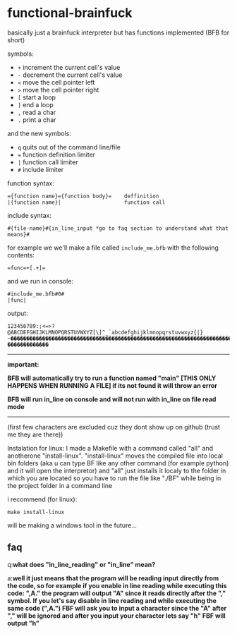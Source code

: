 # functional-brainfuck

basically just a brainfuck interpreter but has functions implemented (BFB for short)

symbols:

- `+` increment the current cell's value
- `-` decrement the current cell's value
- `<` move the cell pointer left
- `>` move the cell pointer right
- `[` start a loop
- `]` end a loop
- `,` read a char
- `.` print a char

and the new symbols:

- `q` quits out of the command line/file
- `=` function definition limiter
- `|` function call limiter
- `#` include limiter

function syntax:

    ={function name}={function body}=    deffinition
    |{function name}|                    function call

include syntax:
    
    #{file-name}#{in_line_input *go to faq section to understand what that means}#

for example we we'll make a file called `include_me.bfb` with the following contents:
    
    =func=+[.+]=

and we run in console:
    
    #include_me.bfb#0#
    |func|

output:

    123456789:;<=>?@ABCDEFGHIJKLMNOPQRSTUVWXYZ[\]^_`abcdefghijklmnopqrstuvwxyz{|}   ~�������������������������������������������������������������������������������������������������������������������   �������������

---
**important:**

**BFB will automatically try to run a function named "main" [THIS ONLY HAPPENS WHEN RUNNING A FILE] if its not found it will throw an error**

**BFB will run in_line on console and will not run with in_line on file read mode**

---

(first few characters are excluded cuz they dont show up on github (trust me they are there))

Instalation for linux:
I made a Makefile with a command called "all" and anotherone "install-linux".
"install-linux" moves the compiled file into local bin folders (aka u can type BF like any other command (for example python) and it will open the interpretor) and "all" just installs it localy to the folder in which you are located so you have to run the file like "./BF" while being in the project folder in a command line

i recommend (for linux):

    make install-linux

will be making a windows tool in the future...

## faq
q:**what does "in_line_reading" or "in_line" mean?**

a:**well it just means that the program will be reading input directly from the code, so for example if you enable in line reading while executing this code: ",A." the program will output "A" since it reads directly after the "," symbol. If you let's say disable in line reading and while executing the same code (",A.") FBF will ask you to input a character since the "A" after "," will be ignored and after you input your character lets say "h" FBF will output "h"**
